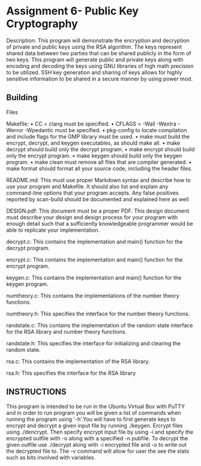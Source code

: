# Assignment 6- Public Key Cryptography

Description: This program will demonstrate the encryption and decryption of private and public keys using the RSA algorithm. The keys represent shared data between two parties that can be shared publicly in the form of two keys. This program will generate public and private keys along with encoding and decoding the keys using GNU libraries of high math precision to be utilized. SSH key generation and sharing of keys allows for highly sensitive information to be shared in a secure manner by using power mod.

## Building

Files

Makefile: 
• CC = clang must be specified.
• CFLAGS = -Wall -Wextra -Werror -Wpedantic must be specified. 
• pkg-config to locate compilation and include flags for the GMP library must be used. 
• make must build the encrypt, decrypt, and keygen executables, as should make all. 
• make decrypt should build only the decrypt program. 
• make encrypt should build only the encrypt program. 
• make keygen should build only the keygen program. 
• make clean must remove all files that are compiler generated. 
• make format should format all your source code, including the header files. 

README.md: This must use proper Markdown syntax and describe how to use your program and Makefile. It should also list and explain any command-line options that your program accepts. Any false positives reported by scan-build should be documented and explained here as well

DESIGN.pdf: This document must be a proper PDF. This design document must describe your design and design process for your program with enough detail such that a sufficiently knowledgeable programmer would be able to replicate your implementation. 

decrypt.c: This contains the implementation and main() function for the decrypt program. 

encrypt.c: This contains the implementation and main() function for the encrypt program. 

keygen.c: This contains the implementation and main() function for the keygen program. 

numtheory.c: This contains the implementations of the number theory functions. 

numtheory.h: This specifies the interface for the number theory functions. 

randstate.c: This contains the implementation of the random state interface for the RSA library and number theory functions.

randstate.h: This specifies the interface for initializing and clearing the random state. 

rsa.c: This contains the implementation of the RSA library. 

rsa.h: This specifies the interface for the RSA library

## INSTRUCTIONS

This program is intended to be run in the Ubuntu Virtual Box with PuTTY and in order to run program you will be given a list of commands when running the program using '-h'.You will have to first generate keys to encrypt and decrypt a given input file by running ./keygen. Ercrypt files using ./dencrypt. Then specify encrypt input file by using -i and specify the encrypted outfile with -o along with a specified -n pubfile. To decrypt the given outfile use ./decrypt along with -i encrypted file and -o to write out the decrypted file to. The -v command will allow for user the see the stats such as bits involved with variables.
